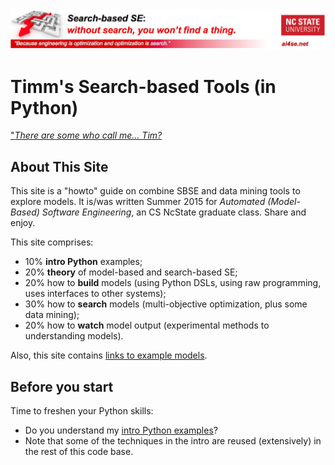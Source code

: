 <img width=800 src="https://raw.githubusercontent.com/timm/15/master/src/img/banner.jpg">

# Timm's Search-based Tools (in Python)

["_There are some who call me... Tim?_](https://www.youtube.com/watch?v=JTbrIo1p-So)

## About This Site

This site is a "howto" guide on combine SBSE and data mining tools
to explore models. It is/was written Summer 2015 for _Automated
(Model-Based) Software Engineering_, an CS NcState graduate class.
Share and enjoy.

This site comprises:

+ 10% **intro Python** examples;
+ 20% **theory** of model-based and search-based SE;
+ 20% how to **build** models (using Python DSLs, using raw programming, uses interfaces to other systems);
+ 30% how to **search** models (multi-objective optimization, plus some data mining);
+ 20% how to **watch** model output (experimental methods to understanding models).

Also, this site contains [links to example models](doc/examplemodels.md).

## Before you start  

Time to freshen your Python skills:

+ Do you understand my [intro Python examples](doc/101python.md)? 
+ Note that some of the techniques in the intro are reused (extensively) in the rest of this code base.
 
